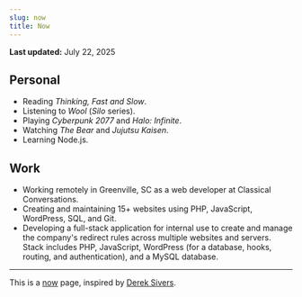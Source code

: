 ```yaml
---
slug: now
title: Now
---
```


**Last updated:** July 22, 2025

## Personal

-   Reading _Thinking, Fast and Slow_.
-   Listening to _Wool_ (_Silo_ series).
-   Playing _Cyberpunk 2077_ and _Halo: Infinite_.
-   Watching _The Bear_ and _Jujutsu Kaisen_.
-   Learning Node.js. 

## Work

-   Working remotely in Greenville, SC as a web developer at Classical Conversations.
-   Creating and maintaining 15+ websites using PHP, JavaScript, WordPress, SQL, and Git.
-   Developing a full-stack application for internal use to create and manage the company's redirect rules across multiple websites and servers. Stack includes PHP, JavaScript, WordPress (for a database, hooks, routing, and authentication), and a MySQL database.

---

This is a [now](https://nownownow.com/) page, inspired by [Derek Sivers](https://sive.rs/now).
